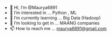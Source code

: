 - 👋 Hi, I’m @Maurya6891
- 👀 I’m interested in ... Python , ML
- 🌱 I’m currently learning ... Big Data (Hadoop)
- 💞️ I’m looking to get in ... MAANG companies
- 📫 How to reach me ... maurya6891@gmail.com

<!---
Maurya6891/Maurya6891 is a ✨ special ✨ repository because its `README.md` (this file) appears on your GitHub profile.
You can click the Preview link to take a look at your changes.
--->
